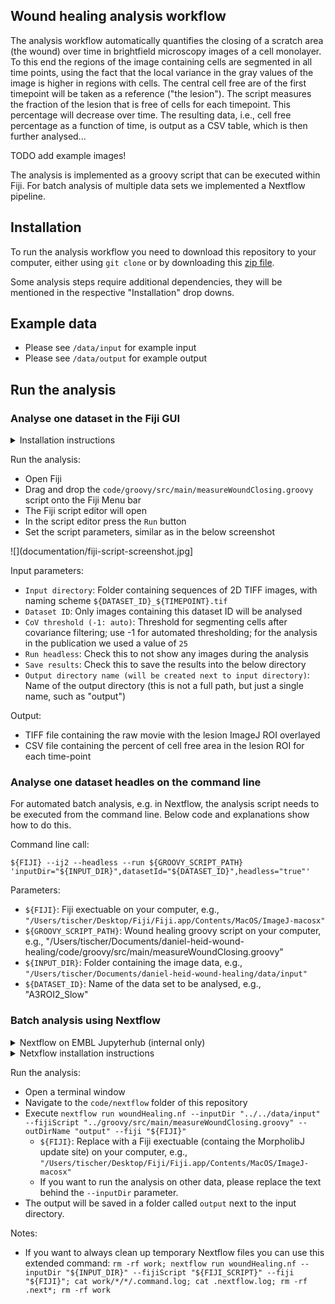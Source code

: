 ## Wound healing analysis workflow

The analysis workflow automatically quantifies the closing of a scratch area (the wound) over time in brightfield microscopy images of a cell monolayer. To this end the regions of the image containing cells are segmented in all time points, using the fact that the local variance in the gray values of the image is higher in regions with cells. The central cell free are of the first timepoint will be taken as a reference ("the lesion"). The script measures the fraction of the lesion that is free of cells for each timepoint. This percentage will decrease over time. The resulting data, i.e., cell free percentage as a function of time, is output as a CSV table, which is then further analysed... 

TODO add example images!

The analysis is implemented as a groovy script that can be executed within Fiji. For batch analysis of multiple data sets we implemented a Nextflow pipeline. 

## Installation

To run the analysis workflow you need to download this repository to your computer, either using `git clone` or by downloading this [zip file](https://git.embl.de/grp-cba/wound-healing-htm-screen/-/archive/main/wound-healing-htm-screen-main.zip).

Some analysis steps require additional dependencies, they will be mentioned in the respective "Installation" drop downs.

## Example data

- Please see `/data/input` for example input
- Please see `/data/output` for example output

## Run the analysis 

### Analyse one dataset in the Fiji GUI

<details>
<summary>Installation instructions</summary>
- [Install Fiji](https://fiji.sc/)
- Start Fiji and [add the following update sites]():
  - IJPB-Plugins (MorpholibJ)
</details>

Run the analysis:
- Open Fiji
- Drag and drop the `code/groovy/src/main/measureWoundClosing.groovy` script onto the Fiji Menu bar
- The Fiji script editor will open
- In the script editor press the `Run` button
- Set the script parameters, similar as in the below screenshot

![](documentation/fiji-script-screenshot.jpg]

Input parameters:
- `Input directory`: Folder containing sequences of 2D TIFF images, with naming scheme `${DATASET_ID}_${TIMEPOINT}.tif`
- `Dataset ID`: Only images containing this dataset ID will be analysed
- `CoV threshold (-1: auto)`: Threshold for segmenting cells after covariance filtering; use -1 for automated thresholding; for the analysis in the publication we used a value of `25`
- `Run headless`: Check this to not show any images during the analysis
- `Save results`: Check this to save the results into the below directory 
- `Output directory name (will be created next to input directory)`: Name of the output directory (this is not a full path, but just a single name, such as "output")

Output:
- TIFF file containing the raw movie with the lesion ImageJ ROI overlayed
- CSV file containing the percent of cell free area in the lesion ROI for each time-point
 

### Analyse one dataset headles on the command line

For automated batch analysis, e.g. in Nextflow, the analysis script needs to be executed from the command line. Below code and explanations show how to do this.

Command line call:

```
${FIJI} --ij2 --headless --run ${GROOVY_SCRIPT_PATH} 'inputDir="${INPUT_DIR}",datasetId="${DATASET_ID}",headless="true"'
```

Parameters:

- `${FIJI}`: Fiji exectuable on your computer, e.g., `"/Users/tischer/Desktop/Fiji/Fiji.app/Contents/MacOS/ImageJ-macosx"`
- `${GROOVY_SCRIPT_PATH}`: Wound healing groovy script on your computer, e.g., "/Users/tischer/Documents/daniel-heid-wound-healing/code/groovy/src/main/measureWoundClosing.groovy"
- `${INPUT_DIR}`: Folder containing the image data, e.g., `"/Users/tischer/Documents/daniel-heid-wound-healing/data/input"`
- `${DATASET_ID}`: Name of the data set to be analysed, e.g., "A3ROI2_Slow"

### Batch analysis using Nextflow

<details>
<summary>Nextflow on EMBL Jupyterhub (internal only)</summary>
- Go to https://jupyterhub.embl.de
- Choose "Image Analysis GPU"
- Open a terminal window
- Nextflow will be available 
</details>

<details>
<summary>Netxflow installation instructions</summary>
- For installing Nextflow, we recommend
  - Only once:
    - Install [mambaforge](https://github.com/conda-forge/miniforge#mambaforge)
    - `mamba create -n nextflow -c bioconda nextflow`
  - Every time:
    - `mamba active nextflow`
</details>

Run the analysis:
- Open a terminal window
- Navigate to the `code/nextflow` folder of this repository
- Execute `nextflow run woundHealing.nf --inputDir "../../data/input" --fijiScript "../groovy/src/main/measureWoundClosing.groovy" --outDirName "output" --fiji "${FIJI}"`
  - `${FIJI}`: Replace with a Fiji exectuable (containg the MorpholibJ update site) on your computer, e.g., `"/Users/tischer/Desktop/Fiji/Fiji.app/Contents/MacOS/ImageJ-macosx"`  
  - If you want to run the analysis on other data, please replace the text behind the `--inputDir` parameter.
- The output will be saved in a folder called `output` next to the input directory.

Notes:

- If you want to always clean up temporary Nextflow files you can use this extended command: `rm -rf work; nextflow run woundHealing.nf --inputDir "${INPUT_DIR}" --fijiScript "${FIJI_SCRIPT}" --fiji "${FIJI}"; cat work/*/*/.command.log; cat .nextflow.log; rm -rf .next*; rm -rf work`